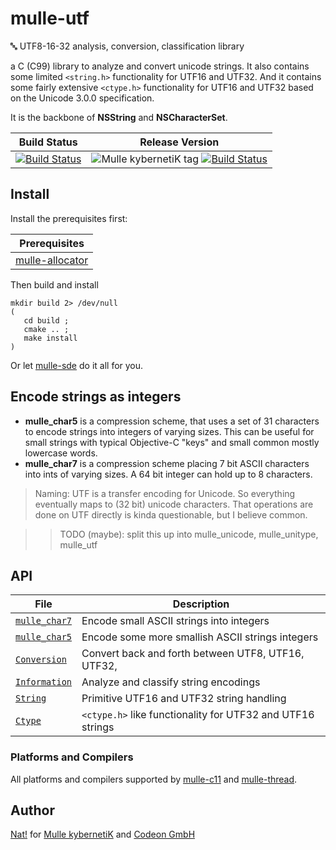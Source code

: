 # mulle-utf

🔤 UTF8-16-32 analysis, conversion, classification library

a C (C99) library to analyze and convert unicode strings. It also contains some
limited `<string.h>` functionality for UTF16 and UTF32. And it contains some
fairly extensive `<ctype.h>` functionality for UTF16 and UTF32 based on the
Unicode 3.0.0 specification.

It is the backbone of **NSString** and **NSCharacterSet**.


Build Status | Release Version
-------------|-----------------------------------
[![Build Status](https://travis-ci.org/mulle-c/mulle-utf.svg?branch=release)](https://travis-ci.org/mulle-c/mulle-utf) | ![Mulle kybernetiK tag](https://img.shields.io/github/tag/mulle-c/mulle-utf.svg) [![Build Status](https://travis-ci.org/mulle-c/mulle-utf.svg?branch=release)](https://travis-ci.org/mulle-c/mulle-utf)


## Install

Install the prerequisites first:

| Prerequisites                                           |
|---------------------------------------------------------|
| [mulle-allocator](//github.com/mulle-c/mulle-allocator) |

Then build and install

```
mkdir build 2> /dev/null
(
   cd build ;
   cmake .. ;
   make install
)
```

Or let [mulle-sde](//github.com/mulle-sde) do it all for you.


## Encode strings as integers

* **mulle_char5** is a compression scheme, that uses a set of 31 characters
to encode strings into integers of varying sizes. This can be useful for small
strings with typical Objective-C "keys" and small common mostly lowercase words.
* **mulle_char7** is a compression scheme placing 7 bit ASCII characters into
ints of varying sizes. A 64 bit integer can hold up to 8 characters.


> Naming: UTF is a transfer encoding for Unicode. So everything
eventually maps to (32 bit) unicode characters. That operations are done on
UTF directly is kinda questionable, but I believe common.


>> TODO (maybe): split this up into mulle_unicode, mulle_unitype, mulle_utf


## API

File                                    | Description
--------------------------------------- | ----------------------------------------
[`mulle_char7`](dox/API_CHAR7.md)       | Encode small ASCII strings into integers
[`mulle_char5`](dox/API_CHAR5.md)       | Encode some more smallish ASCII strings integers
[`Conversion`](dox/API_CONVERSION.md)   | Convert back and forth between UTF8, UTF16, UTF32,
[`Information`](dox/API_INFORMATION.md) | Analyze and classify string encodings
[`String`](dox/API_STRING.md)           | Primitive UTF16 and UTF32 string handling
[`Ctype`](dox/API_CTYPE.md)             | `<ctype.h>` like functionality for UTF32 and UTF16 strings


### Platforms and Compilers

All platforms and compilers supported by
[mulle-c11](//github.com/mulle-c/mulle-c11) and
[mulle-thread](//github.com/mulle-c/mulle-thread).


## Author

[Nat!](//www.mulle-kybernetik.com/weblog) for
[Mulle kybernetiK](//www.mulle-kybernetik.com) and
[Codeon GmbH](//www.codeon.de)
